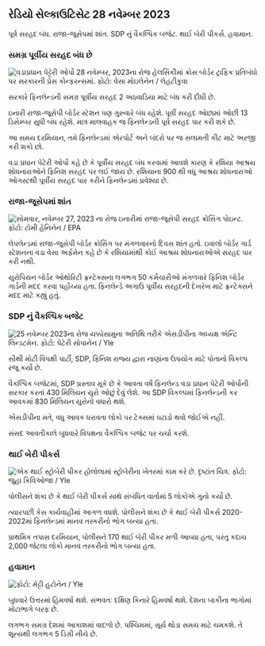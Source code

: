 રેડિયો સેલ્કાઉટિસેટ 28 નવેમ્બર 2023
------------------------------------------

પૂર્વ સરહદ બંધ. રાજા-જૂસેપમાં શાંત. SDP નું વૈકલ્પિક બજેટ. થાઈ બેરી પીકર્સ. હવામાન.

### સમગ્ર પૂર્વીય સરહદ બંધ છે

![વડાપ્રધાન પેટ્ટેરી ઓર્પો 28 નવેમ્બર, 2023ના રોજ હેલસિંકીમાં ક્રોસ બોર્ડર ટ્રાફિક પ્રતિબંધો પર સરકારની પ્રેસ કોન્ફરન્સમાં. ફોટો: વેસા મોઇલેનેન / લેહટીકુવા](https://images.cdn.yle.fi/image/upload/c_crop,h_2880,w_5120,x_0,y_533/ar_1.777777777777777,c_fill,g_faces,h_675,w_1200/dpr_1.0/q_auto:eco/f_auto/fl_losy/v1981201/1200/65f7fb63bc0)

સરકારે ફિનલેન્ડની સમગ્ર પૂર્વીય સરહદ 2 અઠવાડિયા માટે બંધ કરી દીધી છે.

ઇનારી રાજા-જૂસેપી બોર્ડર સ્ટેશન પણ ગુરુવારે બંધ રહેશે. પૂર્વી સરહદ ઓછામાં ઓછી 13 ડિસેમ્બર સુધી બંધ રહેશે. માત્ર માલવાહક જ ફિનલેન્ડની પૂર્વ સરહદ પાર કરી શકે છે.

આ સમય દરમિયાન, તમે ફિનલેન્ડમાં એરપોર્ટ અને બંદરો પર જ સલામતી કીટ માટે અરજી કરી શકો છો.

વડા પ્રધાન પેટેરી ઓર્પો કહે છે કે પૂર્વીય સરહદ બંધ કરવામાં આવશે કારણ કે રશિયા આશ્રય શોધનારાઓને ફિનિશ સરહદ પર લઈ જાય છે. રશિયાના 900 થી વધુ આશ્રય શોધનારાઓ ઓગસ્ટથી પૂર્વીય સરહદ પાર કરીને ફિનલેન્ડમાં પ્રવેશ્યા છે.

### રાજા-જૂસેપમાં શાંત

![સોમવાર, નવેમ્બર 27, 2023 ના રોજ ઇનારીમાં રાજા-જૂસેપી સરહદ ક્રોસિંગ પોઇન્ટ. ફોટો: ટોમી હેનિનેન / EPA](https://images.cdn.yle.fi/image/upload/c_crop,h_3078,w_5472,x_0,y_474/ar_1.7777777777777777,c_fill,g_faces,h_675,w_1200/dpr_1.0/q_auto:eco/f_auto/fl_lossy/v1701178188/39-79520ea)

લેપલેન્ડમાં રાજા-જુસેપી બોર્ડર ક્રોસિંગ પર મંગળવારનો દિવસ શાંત હતો. ઇવાલો બોર્ડર ગાર્ડ સ્ટેશનના વડા વેસા અર્ફમેન કહે છે કે રશિયામાંથી કોઈ આશ્રય શોધનારાઓએ સરહદ પાર કરી નથી.

યુરોપિયન બોર્ડર ઓથોરિટી ફ્રન્ટેક્સના લગભગ 50 કર્મચારીઓ મંગળવારે ફિનિશ બોર્ડર ગાર્ડની મદદ કરવા પહોંચ્યા હતા. ફિનલેન્ડે અગાઉ પૂર્વીય સરહદની દેખરેખ માટે ફ્રન્ટેક્સને મદદ માટે કહ્યું હતું.

### SDP નું વૈકલ્પિક બજેટ

![25 નવેમ્બર 2023ના રોજ યક્કોસામુના અતિથિ તરીકે એસડીપીના અધ્યક્ષ એન્ટિ લિન્ડટમેન. ફોટો: પેટેરી સોપાનેન / Yle](https://images.cdn.yle.fi/image/upload/c_crop,h_2250,w_4000,x_0,y_214/ar_1.777777777777777,c_fill,g_faces,h_15777777777777777777777777777777777777777777777777777777777777777777777777777777777777777777777777,c_fill,g_faces,h/1_050/0150/q_auto:eco/f_auto/fl_lossy/v1700900437/39-12065046561addd1ff4d)

સૌથી મોટી વિપક્ષી પાર્ટી, SDP, ફિનિશ રાજ્ય દ્વારા નાણાંના ઉપયોગ માટે પોતાનો વિકલ્પ રજૂ કર્યો છે.

વૈકલ્પિક બજેટમાં, SDP પ્રસ્તાવ મૂકે છે કે આવતા વર્ષે ફિનલેન્ડ વડા પ્રધાન પેટેરી ઓર્પોની સરકાર કરતાં 430 મિલિયન યુરો ઓછું દેવું લેશે. આ SDP વિકલ્પમાં ફિનલેન્ડની કર આવકમાં 830 મિલિયન યુરોનો વધારો થશે.

એસડીપીના મતે, વધુ આવક ધરાવતા લોકો પર ટેક્સમાં ઘટાડો થવો જોઈએ નહીં.

સંસદ આવતીકાલે બુધવારે વિપક્ષના વૈકલ્પિક બજેટ પર ચર્ચા કરશે.

### થાઈ બેરી પીકર્સ

![એક થાઈ સ્ટ્રોબેરી પીકર હોલોલામાં સ્ટ્રોબેરીના ખેતરમાં કામ કરે છે. દૃષ્ટાંત ચિત્ર. ફોટો: જુહા કિવિઓજા / Yle](https://images.cdn.yle.fi/image/upload/c_crop,h_3158,w_5615,x_0,y_362/ar_1.777777777777777,c_fill,g_faces,h/15777777777777777777777777777777777777777777777777777777777777777777777777777777777777777777777777777777777777777,c_fill,g_faces,h/155/01/0158q_auto:eco/f_auto/fl_lossy/v1697111616/39-11854426527dce6a43a2)

પોલીસને શંકા છે કે થાઈ બેરી પીકર્સ સાથે સંબંધિત વાર્તામાં 5 લોકોએ ગુનો કર્યો છે.

ત્યારપછી કેસ કાર્યવાહીમાં આગળ વધશે. પોલીસને શંકા છે કે થાઈ બેરી પીકર્સ 2020-2022માં ફિનલેન્ડમાં માનવ તસ્કરીનો ભોગ બન્યા હતા.

પ્રાથમિક તપાસ દરમિયાન, પોલીસને 170 થાઈ બેરી પીકર મળી આવ્યા હતા, પરંતુ કદાચ 2,000 જેટલા લોકો માનવ તસ્કરીનો ભોગ બન્યા હતા.

### હવામાન

![ ફોટો: મેટ્ટી હુટોનેન / Yle](https://images.cdn.yle.fi/image/upload/c_crop,h_1080,w_1919,x_0,y_0/ar_1.7777777777777777,c_fill,g_faces,h_175,h_6750/q_auto:eco/f_auto/fl_lossy/v1701179634/39-12078316565f0cf485dd)

બુધવારે ઉત્તરમાં હિમવર્ષા થશે. સંભવતઃ દક્ષિણ કિનારે હિમવર્ષા થશે. દેશના બાકીના ભાગોમાં મોટાભાગે બરફ છે.

લગભગ સમગ્ર દેશમાં આકાશમાં વાદળો છે. પશ્ચિમમાં, સૂર્ય થોડા સમય માટે ચમકશે. તે શૂન્યથી લગભગ 5 ડિગ્રી નીચે છે.
